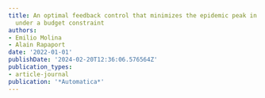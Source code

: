 ```yaml
---
title: An optimal feedback control that minimizes the epidemic peak in the SIR model
  under a budget constraint
authors:
- Emilio Molina
- Alain Rapaport
date: '2022-01-01'
publishDate: '2024-02-20T12:36:06.576564Z'
publication_types:
- article-journal
publication: '*Automatica*'
---
```

